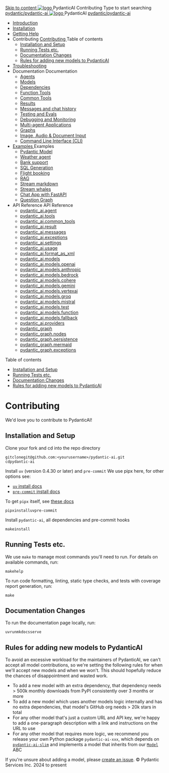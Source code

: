 [ Skip to content ](https://ai.pydantic.dev/contributing/#installation-and-setup)
[ ![logo](https://ai.pydantic.dev/img/logo-white.svg) ](https://ai.pydantic.dev/ "PydanticAI")
PydanticAI 
Contributing 
Type to start searching
[ pydantic/pydantic-ai  ](https://github.com/pydantic/pydantic-ai "Go to repository")
[ ![logo](https://ai.pydantic.dev/img/logo-white.svg) ](https://ai.pydantic.dev/ "PydanticAI") PydanticAI 
[ pydantic/pydantic-ai  ](https://github.com/pydantic/pydantic-ai "Go to repository")
  * [ Introduction  ](https://ai.pydantic.dev/)
  * [ Installation  ](https://ai.pydantic.dev/install/)
  * [ Getting Help  ](https://ai.pydantic.dev/help/)
  * Contributing  [ Contributing  ](https://ai.pydantic.dev/contributing/) Table of contents 
    * [ Installation and Setup  ](https://ai.pydantic.dev/contributing/#installation-and-setup)
    * [ Running Tests etc.  ](https://ai.pydantic.dev/contributing/#running-tests-etc)
    * [ Documentation Changes  ](https://ai.pydantic.dev/contributing/#documentation-changes)
    * [ Rules for adding new models to PydanticAI  ](https://ai.pydantic.dev/contributing/#new-model-rules)
  * [ Troubleshooting  ](https://ai.pydantic.dev/troubleshooting/)
  * Documentation  Documentation 
    * [ Agents  ](https://ai.pydantic.dev/agents/)
    * [ Models  ](https://ai.pydantic.dev/models/)
    * [ Dependencies  ](https://ai.pydantic.dev/dependencies/)
    * [ Function Tools  ](https://ai.pydantic.dev/tools/)
    * [ Common Tools  ](https://ai.pydantic.dev/common_tools/)
    * [ Results  ](https://ai.pydantic.dev/results/)
    * [ Messages and chat history  ](https://ai.pydantic.dev/message-history/)
    * [ Testing and Evals  ](https://ai.pydantic.dev/testing-evals/)
    * [ Debugging and Monitoring  ](https://ai.pydantic.dev/logfire/)
    * [ Multi-agent Applications  ](https://ai.pydantic.dev/multi-agent-applications/)
    * [ Graphs  ](https://ai.pydantic.dev/graph/)
    * [ Image, Audio & Document Input  ](https://ai.pydantic.dev/input/)
    * [ Command Line Interface (CLI)  ](https://ai.pydantic.dev/cli/)
  * [ Examples  ](https://ai.pydantic.dev/examples/)
Examples 
    * [ Pydantic Model  ](https://ai.pydantic.dev/examples/pydantic-model/)
    * [ Weather agent  ](https://ai.pydantic.dev/examples/weather-agent/)
    * [ Bank support  ](https://ai.pydantic.dev/examples/bank-support/)
    * [ SQL Generation  ](https://ai.pydantic.dev/examples/sql-gen/)
    * [ Flight booking  ](https://ai.pydantic.dev/examples/flight-booking/)
    * [ RAG  ](https://ai.pydantic.dev/examples/rag/)
    * [ Stream markdown  ](https://ai.pydantic.dev/examples/stream-markdown/)
    * [ Stream whales  ](https://ai.pydantic.dev/examples/stream-whales/)
    * [ Chat App with FastAPI  ](https://ai.pydantic.dev/examples/chat-app/)
    * [ Question Graph  ](https://ai.pydantic.dev/examples/question-graph/)
  * API Reference  API Reference 
    * [ pydantic_ai.agent  ](https://ai.pydantic.dev/api/agent/)
    * [ pydantic_ai.tools  ](https://ai.pydantic.dev/api/tools/)
    * [ pydantic_ai.common_tools  ](https://ai.pydantic.dev/api/common_tools/)
    * [ pydantic_ai.result  ](https://ai.pydantic.dev/api/result/)
    * [ pydantic_ai.messages  ](https://ai.pydantic.dev/api/messages/)
    * [ pydantic_ai.exceptions  ](https://ai.pydantic.dev/api/exceptions/)
    * [ pydantic_ai.settings  ](https://ai.pydantic.dev/api/settings/)
    * [ pydantic_ai.usage  ](https://ai.pydantic.dev/api/usage/)
    * [ pydantic_ai.format_as_xml  ](https://ai.pydantic.dev/api/format_as_xml/)
    * [ pydantic_ai.models  ](https://ai.pydantic.dev/api/models/base/)
    * [ pydantic_ai.models.openai  ](https://ai.pydantic.dev/api/models/openai/)
    * [ pydantic_ai.models.anthropic  ](https://ai.pydantic.dev/api/models/anthropic/)
    * [ pydantic_ai.models.bedrock  ](https://ai.pydantic.dev/api/models/bedrock/)
    * [ pydantic_ai.models.cohere  ](https://ai.pydantic.dev/api/models/cohere/)
    * [ pydantic_ai.models.gemini  ](https://ai.pydantic.dev/api/models/gemini/)
    * [ pydantic_ai.models.vertexai  ](https://ai.pydantic.dev/api/models/vertexai/)
    * [ pydantic_ai.models.groq  ](https://ai.pydantic.dev/api/models/groq/)
    * [ pydantic_ai.models.mistral  ](https://ai.pydantic.dev/api/models/mistral/)
    * [ pydantic_ai.models.test  ](https://ai.pydantic.dev/api/models/test/)
    * [ pydantic_ai.models.function  ](https://ai.pydantic.dev/api/models/function/)
    * [ pydantic_ai.models.fallback  ](https://ai.pydantic.dev/api/models/fallback/)
    * [ pydantic_ai.providers  ](https://ai.pydantic.dev/api/providers/)
    * [ pydantic_graph  ](https://ai.pydantic.dev/api/pydantic_graph/graph/)
    * [ pydantic_graph.nodes  ](https://ai.pydantic.dev/api/pydantic_graph/nodes/)
    * [ pydantic_graph.persistence  ](https://ai.pydantic.dev/api/pydantic_graph/persistence/)
    * [ pydantic_graph.mermaid  ](https://ai.pydantic.dev/api/pydantic_graph/mermaid/)
    * [ pydantic_graph.exceptions  ](https://ai.pydantic.dev/api/pydantic_graph/exceptions/)


Table of contents 
  * [ Installation and Setup  ](https://ai.pydantic.dev/contributing/#installation-and-setup)
  * [ Running Tests etc.  ](https://ai.pydantic.dev/contributing/#running-tests-etc)
  * [ Documentation Changes  ](https://ai.pydantic.dev/contributing/#documentation-changes)
  * [ Rules for adding new models to PydanticAI  ](https://ai.pydantic.dev/contributing/#new-model-rules)


# Contributing
We'd love you to contribute to PydanticAI!
## Installation and Setup
Clone your fork and cd into the repo directory
```
gitclonegit@github.com:<yourusername>/pydantic-ai.git
cdpydantic-ai

```

Install `uv` (version 0.4.30 or later) and `pre-commit`
We use pipx here, for other options see:
  * [`uv` install docs](https://docs.astral.sh/uv/getting-started/installation/)
  * [`pre-commit` install docs](https://pre-commit.com/#install)


To get `pipx` itself, see [these docs](https://pypa.github.io/pipx/)
```
pipxinstalluvpre-commit

```

Install `pydantic-ai`, all dependencies and pre-commit hooks
```
makeinstall

```

## Running Tests etc.
We use `make` to manage most commands you'll need to run.
For details on available commands, run:
```
makehelp

```

To run code formatting, linting, static type checks, and tests with coverage report generation, run:
```
make

```

## Documentation Changes
To run the documentation page locally, run:
```
uvrunmkdocsserve

```

## Rules for adding new models to PydanticAI
To avoid an excessive workload for the maintainers of PydanticAI, we can't accept all model contributions, so we're setting the following rules for when we'll accept new models and when we won't. This should hopefully reduce the chances of disappointment and wasted work.
  * To add a new model with an extra dependency, that dependency needs > 500k monthly downloads from PyPI consistently over 3 months or more
  * To add a new model which uses another models logic internally and has no extra dependencies, that model's GitHub org needs > 20k stars in total
  * For any other model that's just a custom URL and API key, we're happy to add a one-paragraph description with a link and instructions on the URL to use
  * For any other model that requires more logic, we recommend you release your own Python package `pydantic-ai-xxx`, which depends on [`pydantic-ai-slim`](https://ai.pydantic.dev/install/#slim-install) and implements a model that inherits from our [`Model`](https://ai.pydantic.dev/api/models/base/#pydantic_ai.models.Model) ABC


If you're unsure about adding a model, please [create an issue](https://github.com/pydantic/pydantic-ai/issues).
© Pydantic Services Inc. 2024 to present 
